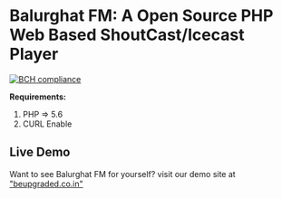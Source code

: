 # Balurghat FM: A Open Source PHP Web Based ShoutCast/Icecast Player

[![BCH compliance](https://bettercodehub.com/edge/badge/Balurghat-FM/balurghatfm_site_content?branch=master)](https://bettercodehub.com/)

**Requirements:**
1. PHP => 5.6
2. CURL Enable

## Live Demo

Want to see Balurghat FM for yourself? visit our demo site at ["beupgraded.co.in"](http://www.beupgraded.co.in)
